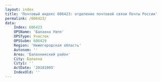 ```yaml
---
layout: index
title: 'Почтовый индекс 606423: отделение почтовой связи Почты России'
permalink: /606423/
data:
    Index: 606423
    OPSName: 'Балахна Увпп'
    OPSType: Участок
    OPSSubm: 606429
    Region: 'Нижегородская область'
    Autonom: ''
    Area: 'Балахнинский район'
    City: Балахна
    City1: ''
    ActDate: '20181005'
    IndexOld: ''
---
```

